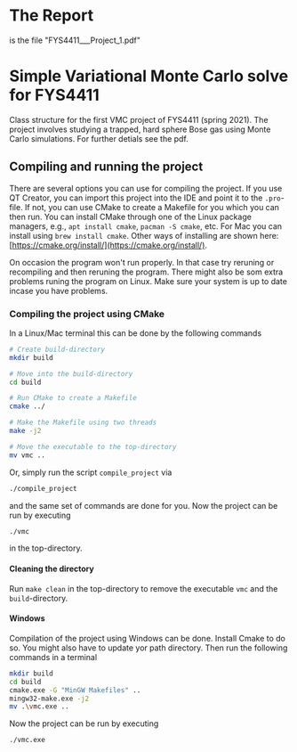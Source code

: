 # The Report
is the file "FYS4411___Project_1.pdf"

# Simple Variational Monte Carlo solve for FYS4411

Class structure for the first VMC project of FYS4411 (spring 2021). The project involves studying a  trapped,  hard  sphere  Bose  gas using Monte Carlo simulations. For further detials see the pdf.


## Compiling and running the project
There are several options you can use for compiling the project. If you use QT Creator, you can import this project into the IDE and point it to the `.pro`-file. If not, you can use CMake to create a Makefile for you which you can then run. You can install CMake through one of the Linux package managers, e.g., `apt install cmake`, `pacman -S cmake`, etc. For Mac you can install using `brew install cmake`. Other ways of installing are shown here: [https://cmake.org/install/](https://cmake.org/install/).

On occasion the program won't run properly. In that case try reruning or recompiling and then reruning the program. There might also be som extra problems runing the program on Linux. Make sure your system is up to date incase you have problems.


### Compiling the project using CMake
In a Linux/Mac terminal this can be done by the following commands
```bash
# Create build-directory
mkdir build

# Move into the build-directory
cd build

# Run CMake to create a Makefile
cmake ../

# Make the Makefile using two threads
make -j2

# Move the executable to the top-directory
mv vmc ..
```
Or, simply run the script `compile_project` via
```bash
./compile_project
```
and the same set of commands are done for you. Now the project can be run by executing
```bash
./vmc
```
in the top-directory.

#### Cleaning the directory
Run `make clean` in the top-directory to remove the executable `vmc` and the `build`-directory.

#### Windows
Compilation of the project using Windows can be done. Install Cmake to do so. You might also have to update yor path directory. Then run the following commands in a terminal

```bash
mkdir build
cd build
cmake.exe -G "MinGW Makefiles" ..
mingw32-make.exe -j2
mv .\vmc.exe ..
```

Now the project can be run by executing
```bash
./vmc.exe
```
